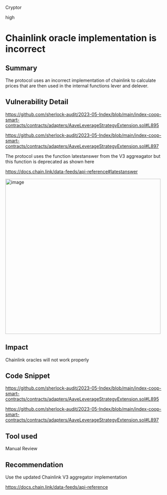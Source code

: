 Cryptor

high

# Chainlink oracle implementation is incorrect

## Summary
The protocol uses an incorrect implementation of chainlink to calculate prices that are then used in the internal functions lever and delever. 

## Vulnerability Detail

https://github.com/sherlock-audit/2023-05-Index/blob/main/index-coop-smart-contracts/contracts/adapters/AaveLeverageStrategyExtension.sol#L895

https://github.com/sherlock-audit/2023-05-Index/blob/main/index-coop-smart-contracts/contracts/adapters/AaveLeverageStrategyExtension.sol#L897

The protocol uses the function latestanswer from the V3 aggreagator but this function is deprecated as shown here 


https://docs.chain.link/data-feeds/api-reference#latestanswer

<img width="483" alt="image" src="https://github.com/sherlock-audit/2023-05-Index-JJtheAndroid/assets/29849840/c3315bc1-ff54-4aca-bf82-07bfec530d87">




## Impact
Chainlink oracles will not work properly 



## Code Snippet

https://github.com/sherlock-audit/2023-05-Index/blob/main/index-coop-smart-contracts/contracts/adapters/AaveLeverageStrategyExtension.sol#L895

https://github.com/sherlock-audit/2023-05-Index/blob/main/index-coop-smart-contracts/contracts/adapters/AaveLeverageStrategyExtension.sol#L897

## Tool used

Manual Review

## Recommendation

Use the updated Chainlink V3 aggregator implementation

https://docs.chain.link/data-feeds/api-reference
